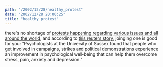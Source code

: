 ```yaml
---
path: "/2002/12/28/healthy_protest" 
date: "2002/12/28 20:00:25" 
title: "healthy protest" 
---
```

<p>there's no shortage of <a href="http://www.protest.net/">protests happening regarding various issues and all around the world</a>, and according to <a href="http://www.wellspan.org/HealthNews/reuters/NewsStory1223200222.htm">this reuters story</a>, joinging one is good for you: <q>Psychologists at the University of Sussex found that people who get involved in campaigns, strikes and political demonstrations experience an improvement in psychological well-being that can help them overcome stress, pain, anxiety and depression.</q></p>